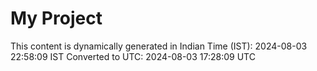 # My Project

This content is dynamically generated in Indian Time (IST): 2024-08-03 22:58:09 IST
Converted to UTC: 2024-08-03 17:28:09 UTC
